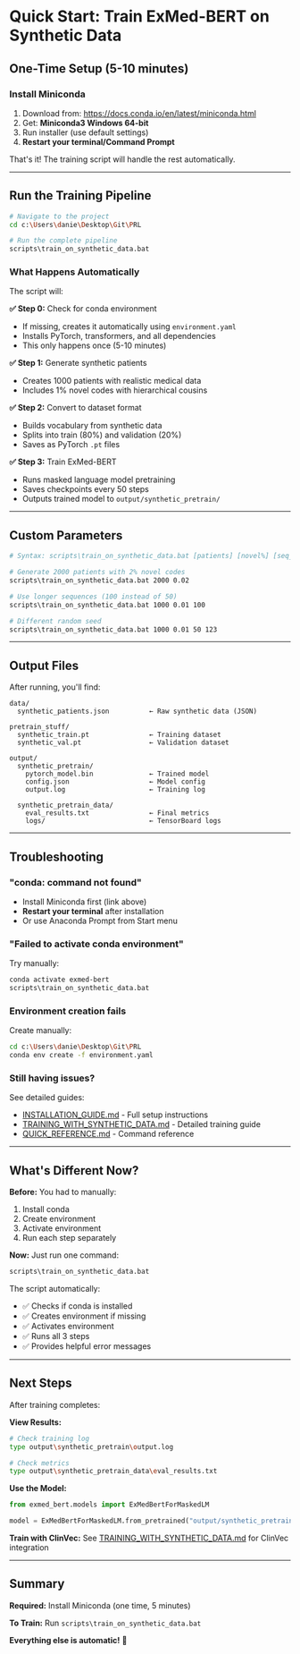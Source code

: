 # Quick Start: Train ExMed-BERT on Synthetic Data

## One-Time Setup (5-10 minutes)

### Install Miniconda

1. Download from: https://docs.conda.io/en/latest/miniconda.html
2. Get: **Miniconda3 Windows 64-bit**
3. Run installer (use default settings)
4. **Restart your terminal/Command Prompt**

That's it! The training script will handle the rest automatically.

---

## Run the Training Pipeline

```bash
# Navigate to the project
cd c:\Users\danie\Desktop\Git\PRL

# Run the complete pipeline
scripts\train_on_synthetic_data.bat
```

### What Happens Automatically

The script will:

**✅ Step 0:** Check for conda environment
- If missing, creates it automatically using `environment.yaml`
- Installs PyTorch, transformers, and all dependencies
- This only happens once (5-10 minutes)

**✅ Step 1:** Generate synthetic patients
- Creates 1000 patients with realistic medical data
- Includes 1% novel codes with hierarchical cousins

**✅ Step 2:** Convert to dataset format
- Builds vocabulary from synthetic data
- Splits into train (80%) and validation (20%)
- Saves as PyTorch `.pt` files

**✅ Step 3:** Train ExMed-BERT
- Runs masked language model pretraining
- Saves checkpoints every 50 steps
- Outputs trained model to `output/synthetic_pretrain/`

---

## Custom Parameters

```bash
# Syntax: scripts\train_on_synthetic_data.bat [patients] [novel%] [seq_len] [seed]

# Generate 2000 patients with 2% novel codes
scripts\train_on_synthetic_data.bat 2000 0.02

# Use longer sequences (100 instead of 50)
scripts\train_on_synthetic_data.bat 1000 0.01 100

# Different random seed
scripts\train_on_synthetic_data.bat 1000 0.01 50 123
```

---

## Output Files

After running, you'll find:

```
data/
  synthetic_patients.json          ← Raw synthetic data (JSON)

pretrain_stuff/
  synthetic_train.pt               ← Training dataset
  synthetic_val.pt                 ← Validation dataset

output/
  synthetic_pretrain/
    pytorch_model.bin              ← Trained model
    config.json                    ← Model config
    output.log                     ← Training log

  synthetic_pretrain_data/
    eval_results.txt               ← Final metrics
    logs/                          ← TensorBoard logs
```

---

## Troubleshooting

### "conda: command not found"
- Install Miniconda first (link above)
- **Restart your terminal** after installation
- Or use Anaconda Prompt from Start menu

### "Failed to activate conda environment"
Try manually:
```bash
conda activate exmed-bert
scripts\train_on_synthetic_data.bat
```

### Environment creation fails
Create manually:
```bash
cd c:\Users\danie\Desktop\Git\PRL
conda env create -f environment.yaml
```

### Still having issues?
See detailed guides:
- [INSTALLATION_GUIDE.md](INSTALLATION_GUIDE.md) - Full setup instructions
- [TRAINING_WITH_SYNTHETIC_DATA.md](TRAINING_WITH_SYNTHETIC_DATA.md) - Detailed training guide
- [QUICK_REFERENCE.md](QUICK_REFERENCE.md) - Command reference

---

## What's Different Now?

**Before:** You had to manually:
1. Install conda
2. Create environment
3. Activate environment
4. Run each step separately

**Now:** Just run one command:
```bash
scripts\train_on_synthetic_data.bat
```

The script automatically:
- ✅ Checks if conda is installed
- ✅ Creates environment if missing
- ✅ Activates environment
- ✅ Runs all 3 steps
- ✅ Provides helpful error messages

---

## Next Steps

After training completes:

**View Results:**
```bash
# Check training log
type output\synthetic_pretrain\output.log

# Check metrics
type output\synthetic_pretrain_data\eval_results.txt
```

**Use the Model:**
```python
from exmed_bert.models import ExMedBertForMaskedLM

model = ExMedBertForMaskedLM.from_pretrained("output/synthetic_pretrain")
```

**Train with ClinVec:**
See [TRAINING_WITH_SYNTHETIC_DATA.md](TRAINING_WITH_SYNTHETIC_DATA.md) for ClinVec integration

---

## Summary

**Required:** Install Miniconda (one time, 5 minutes)

**To Train:** Run `scripts\train_on_synthetic_data.bat`

**Everything else is automatic!** 🚀
